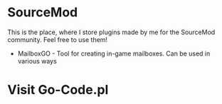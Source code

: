 # SourceMod
This is the place, where I store plugins made by me for the SourceMod community. Feel free to use them!


- MailboxGO - Tool for creating in-game mailboxes. Can be used in various ways

# Visit Go-Code.pl
